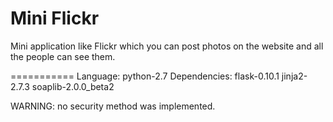 Mini Flickr
===========

Mini application like Flickr which you can post photos on the website and all the people can see them.




===========
Language:
  python-2.7
Dependencies:
  flask-0.10.1
  jinja2-2.7.3
  soaplib-2.0.0_beta2

WARNING:
  no security method was implemented.
